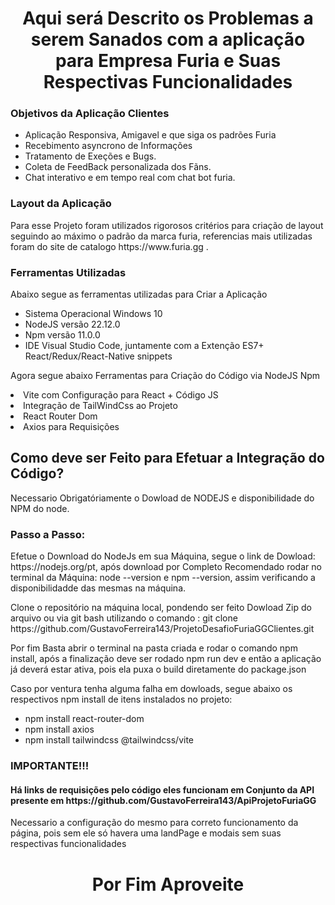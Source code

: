 <h1 align="center">Aqui será Descrito os Problemas a serem Sanados com a aplicação para Empresa Furia e Suas Respectivas Funcionalidades</h1>
<h3>Objetivos da Aplicação Clientes</h3>
<ul>
  <li>
    Aplicação Responsiva, Amigavel e que siga os padrões Furia 
  </li>
  <li>
    Recebimento asyncrono de Informações 
  </li>
  <li>
    Tratamento de Exeções e Bugs.
  </li>
  <li>
    Coleta de FeedBack personalizada dos Fãns.
  </li>
  <li>
    Chat interativo e em tempo real com chat bot furia.
  </li>
</ul>
<h3>Layout da Aplicação</h3>
<p>
  Para esse Projeto foram utilizados rigorosos critérios para criação de layout seguindo ao máximo o padrão da marca furia, referencias mais utilizadas foram do site de catalogo https://www.furia.gg .
</p>
<h3>Ferramentas Utilizadas</h3>
<p>
  Abaixo segue as ferramentas utilizadas para Criar a Aplicação
</p>
<ul>
  <li>
    Sistema Operacional Windows 10
  </li>
  <li>
    NodeJS versão 22.12.0
  </li>
  <li>
    Npm versão 11.0.0
  </li>
  <li>
    IDE Visual Studio Code, juntamente com a Extenção ES7+ React/Redux/React-Native snippets
  </li>
</ul>
<p>Agora segue abaixo Ferramentas para Criação do Código via NodeJS Npm</p>
  <li>
    Vite com Configuração para React + Código JS
  </li>
  <li>
    Integração de TailWindCss ao Projeto
  </li>
  <li>
    React Router Dom
  </li>
  <li>
    Axios para Requisições
  </li>
<h2>Como deve ser Feito para Efetuar a Integração do Código?</h2>
<p>
  Necessario Obrigatóriamente o Dowload de NODEJS e disponibilidade do NPM do node.
</p>
<h3>
  Passo a Passo:
</h3>
<p>
  Efetue o Download do NodeJs em sua Máquina, segue o link de Dowload: https://nodejs.org/pt, após download por Completo Recomendado rodar no terminal da Máquina: node --version e npm --version, assim verificando a disponibilidadde das mesmas na máquina.
</p>
<p>
  Clone o repositório na máquina local, pondendo ser feito Dowload Zip do arquivo ou via git bash utilizando o comando : git clone https://github.com/GustavoFerreira143/ProjetoDesafioFuriaGGClientes.git
</p>
<p>
  Por fim Basta abrir o terminal na pasta criada e rodar o comando npm install, após a finalização deve ser rodado npm run dev e então a aplicação já deverá estar ativa, pois ela puxa o build diretamente do package.json
</p>
<p>
  Caso por ventura tenha alguma falha em dowloads, segue abaixo os respectivos npm install de itens instalados no projeto:
</p>
<ul>
  <li>
    npm install react-router-dom 
</li>
  <li>
    npm install axios 
</li>
  <li>
    npm install tailwindcss @tailwindcss/vite
</li>
</ul>
<h3>IMPORTANTE!!!</h3>
<h4>Há links de requisições pelo código eles funcionam em Conjunto da API presente em https://github.com/GustavoFerreira143/ApiProjetoFuriaGG</h4>
<p>Necessario a configuração do mesmo para correto funcionamento da página, pois sem ele só havera uma landPage e modais sem suas respectivas funcionalidades</p>

<h1 align="center">Por Fim Aproveite</h1>
